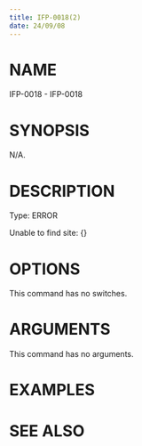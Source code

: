 ```yaml
---
title: IFP-0018(2)
date: 24/09/08
---
```


# NAME

IFP-0018 - IFP-0018

# SYNOPSIS

N/A.

# DESCRIPTION

Type: ERROR

Unable to find site: {}

# OPTIONS

This command has no switches.

# ARGUMENTS

This command has no arguments.

# EXAMPLES

# SEE ALSO
